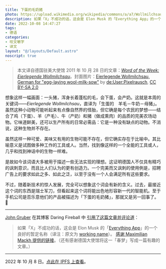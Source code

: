 ```yaml
---
title: 下蛋的毛奶猪
photo: https://upload.wikimedia.org/wikipedia/commons/a/a7/Wollmilchsau.png
description: 如果「X」不成功的话，这会是 Elon Musk 的「Everything App」的一个良好的暂定名称。
date: 2022-10-08 14:47:27
tags:
- 德语
categories:
- 咬文嚼字
- 译文
layout: "@/layouts/Default.astro"
noscript: true
---
```


> 本文译自德国驻美大使馆 2011 年 10 月 28 日的文章：[_Word of the Week: Eierlegende Wollmilchsau_](https://germanyinusa.com/2011/10/28/word-of-the-week-eierlegende-wollmilchsau/)。封面图片：[Eierlegende Wollmilchsau, German for "egg-laying wool-milk-sow"](https://de.wikipedia.org/wiki/Datei:Wollmilchsau.png) by [de:User:Pixelrausch](https://de.wikipedia.org/wiki/User:Pixelrausch), [CC BY-SA 2.0](https://creativecommons.org/licenses/by-sa/2.0)

想象这样一幅画面：一头猪，浑身长着蓬松的毛，会下蛋，会产奶。这就是本周的关键词——<em>Eierlegende Wollmilchsau</em>，直译为「生蛋的　羊毛－牛奶－母猪」。虽然这种小动物可能听起来有点像自然界的怪胎，但它确是每个农民的梦想——结合了鸡（下蛋）、羊（产毛）、牛（产奶）和猪（做成熏肉）的品质的完美农场动物。它味道鲜美，还可以生产所有的日常必需品：它是一种没有缺点的动物。不消说，这种生物并不存在。

虽然这样一种可爱、美味又有用的生物可能不存在，但它确实存在于比喻中。其比喻意义是试图做多种工作的工具或人。当然，找到像这样的一个全能的工具或人，几乎和找到神话中的生物一样难。

是故如今该词语大多被用于描述一些无法实现的理想。这证明德国人不仅具有精巧的讽刺意识，而且比人们认为的更有创造力。一个完美而又讽刺的使用例是，招聘广告上的要求如此之多、如此之泛，以至于没有一个人会满足所有这些要求。

不过，随着新技术的惊人发展，完全可以想象这个词会有新的含义。过去，最接近这个词的东西是瑞士军刀，但看起来这个词将能出色地形容新一代的智能机。至于手机公司是否乐意他们的产品被描述为「下蛋的毛奶猪」，那就又是另一回事了。🥚

* * *

[John Gruber](https://zh.wikipedia.org/wiki/%E7%B4%84%E7%BF%B0%C2%B7%E6%A0%BC%E9%AD%AF%E4%BC%AF) 在其博客 Daring Fireball 中 [引用了这篇文章并评论道](https://daringfireball.net/linked/2022/10/07/eierlegende-wollmilchsau)：

> 如果「X」不成功的话，这会是 Elon Musk 的「[Everything App](https://daringfireball.net/2022/10/everything)」的一个良好的暂定名称（译注：原文为 [working name](https://zh.wikipedia.org/wiki/%E6%9A%82%E5%AE%9A%E5%90%8D%E7%A7%B0)）。
> [感谢 Maximilian Mackh 提供的链接](https://twitter.com/mmackh/status/1578216921291542528)。（还有感谢德国大使馆将这一「春梦」写成一篇有趣的文章。）

* * *

2022 年 10 月 8 日。[点此在 IPFS 上查看](https://ipfs.io/ipfs/Qmbf73dbDuQv4zss9Mf1164kZecqNNKBYx7q9CLstCnxHf/)。
